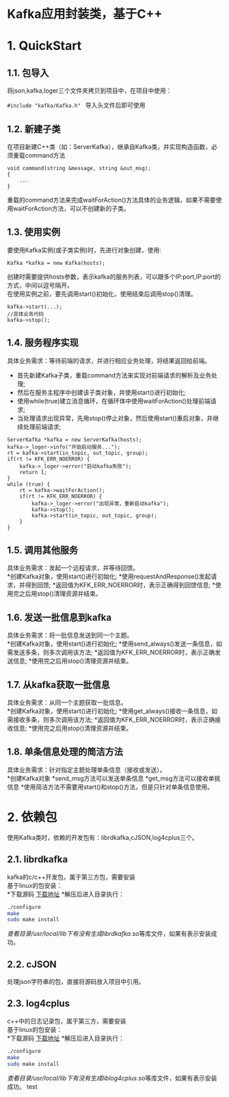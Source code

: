 Kafka应用封装类，基于C++
==

# 1. QuickStart
## 1.1. 包导入
将json,kafka,loger三个文件夹拷贝到项目中，在项目中使用：<br>
<code>
#include "kafka/Kafka.h"
</code>
导入头文件后即可使用

## 1.2. 新建子类
在项目新建C++类（如：ServerKafka），继承自Kafka类，并实现构造函数，必须重载command方法<br>
```
void command(string &message, string &out_msg);
{
    ...
}
```
重载的command方法来完成waitForAction()方法具体的业务逻辑，如果不需要使用waitForAction方法，可以不创建新的子类。

## 1.3. 使用实例
要使用Kafka实例(或子类实例)时，先进行对象创建，使用:
```
Kafka *kafka = new Kafka(hosts);
```
创建时需要提供hosts参数，表示kafka的服务列表，可以跟多个IP:port,IP:port的方式，中间以逗号隔开。<br>
在使用实例之前，要先调用start()初始化，使用结束后调用stop()清理。
```
kafka->start(...);
//具体业务代码
kafka->stop();
```

## 1.4. 服务程序实现
具体业务需求：等待前端的请求，并进行相应业务处理，将结果返回给前端。<br>
* 首先新建Kafka子类，重载command方法来实现对前端请求的解析及业务处理;
* 然后在服务主程序中创建该子类对象，并使用start()进行初始化;
* 使用while(true)建立消息循环，在循环体中使用waitForAction()处理前端请求;
* 当处理请求出现异常，先用stop()停止对象，然后使用start()重启对象，并继续处理前端请求;
```
ServerKafka *kafka = new ServerKafka(hosts);
kafka->_loger->info("开始启动服务...");
rt = kafka->start(in_topic, out_topic, group);
if(rt != KFK_ERR_NOERROR) {
    kafka->_loger->error("启动kafka失败");
    return 1;
}
while (true) {
    rt = kafka->waitForAction();
    if(rt != KFK_ERR_NOERROR) {
        kafka->_loger->error("出现异常，重新启动kafka");
        kafka->stop();
        kafka->start(in_topic, out_topic, group);
    }
}
```

## 1.5. 调用其他服务
具体业务需求：发起一个远程请求，并等待回馈。<br>
*创建Kafka对象，使用start()进行初始化;
*使用requestAndResponse()发起请求，并得到回馈;
*返回值为KFK_ERR_NOERROR时，表示正确得到回馈信息;
*使用完之后用stop()清理资源并结束。

## 1.6. 发送一批信息到kafka
具体业务需求：将一批信息发送到同一个主题。<br>
*创建Kafka对象，使用start()进行初始化;
*使用send_always()发送一条信息，如需发送多条，则多次调用该方法;
*返回值为KFK_ERR_NOERROR时，表示正确发送信息;
*使用完之后用stop()清理资源并结束。

## 1.7. 从kafka获取一批信息
具体业务需求：从同一个主题获取一批信息。<br>
*创建Kafka对象，使用start()进行初始化;
*使用get_always()接收一条信息，如需接收多条，则多次调用该方法;
*返回值为KFK_ERR_NOERROR时，表示正确接收信息;
*使用完之后用stop()清理资源并结束。

## 1.8. 单条信息处理的简洁方法
具体业务需求：针对指定主题处理单条信息（接收或发送）。<br>
*创建Kafka对象
*send_msg方法可以发送单条信息
*get_msg方法可以接收单挑信息
*使用简洁方法不需要用start()和stop()方法，但是只针对单条信息使用。

# 2. 依赖包
使用Kafka类时，依赖的开发包有：librdkafka,cJSON,log4cplus三个。
## 2.1. librdkafka
kafka的c/c++开发包，属于第三方包，需要安装<br>
基于linux的包安装：<br>
*下载源码 [下载地址](https://github.com/edenhill/librdkafka)
*解压后进入目录执行：
```Bash
./configure
make
sudo make install
```
*查看目录/usr/local/lib下有没有生成librdkafka*.so等库文件，如果有表示安装成功。

## 2.2. cJSON
处理json字符串的包，直接将源码放入项目中引用。

## 2.3. log4cplus
c++中的日志记录包，属于第三方，需要安装<br>
基于linux的包安装：<br>
*下载源码 [下载地址](https://sourceforge.net/projects/log4cplus/files/log4cplus-stable/)
*解压后进入目录执行：
```Bash
./configure
make
sudo make install
```
*查看目录/usr/local/lib下有没有生成liblog4cplus*.so等库文件，如果有表示安装成功。
test